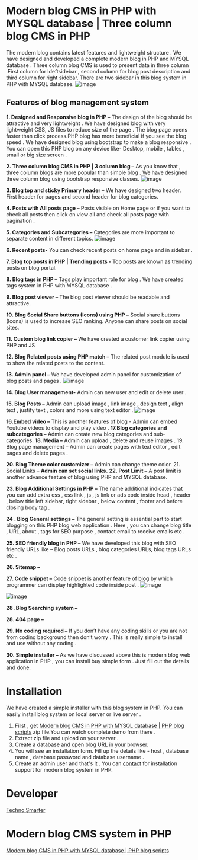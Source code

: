 # Modern blog CMS in PHP with MYSQL database | Three column blog CMS in PHP 
The modern blog contains latest features and lightweight structure . We have designed and developed a complete modern blog in PHP and MYSQL database .
Three column blog CMS is used to present data in three column .First column for ldeftsidebar , second column for blog post description and third column for right sidebar.
There are two sidebar in this blog system in PHP with MYSQL database. 
![image](https://user-images.githubusercontent.com/41726733/209184095-37348199-6f43-4a40-a109-0d4fc510084b.png)


<h2>Features of blog management system </h2>
<strong>1. Designed and Responsive blog in PHP –</strong>
The design of the blog should be attractive and very lightweight . We have designed blog with very lightweight CSS, JS files to reduce size of the page . The blog page opens faster than click process.PHP blog has more beneficial if you see the blog speed . We have designed blog using bootstrap to make a blog responsive . You can open this PHP blog on any device like- Desktop, mobile , tables , small or big size screen .

<strong>2. Three column blog CMS in PHP | 3 column blog –</strong>
As you know that , three column blogs are more popular than simple blog .  We have designed three column blog using bootstrap responsive classes.
![image](https://user-images.githubusercontent.com/41726733/209188398-993436df-7929-420a-a99d-2410e48cb79d.png)


<strong>3. Blog top and sticky Primary header –</strong>
We have designed two header. First header for pages and second header for blog categories.

<strong>4. Posts with All posts page –</strong>
Posts visible on Home page or if you want to check all posts then click on view all and check all posts page with pagination .

<strong>5. Categories and Subcategories –</strong>
 Categories are more important to separate content in different topics.
 ![image](https://user-images.githubusercontent.com/41726733/209188429-531e58d6-cb44-46b2-82ff-d731863a59e7.png)


<strong>6. Recent posts-</strong>
You can check recent posts on home page and in sidebar .

<strong>7. Blog top posts in PHP | Trending posts -</strong>
Top posts are known as trending posts on blog portal.

<strong>8. Blog tags in PHP –</strong>
Tags play important role for blog . We have created tags system in PHP with MYSQL database .

<strong>9. Blog post viewer –</strong>
The blog post viewer should be readable and attractive.

<strong>10. Blog Social Share buttons (Icons) using PHP –</strong>
Social share buttons (Icons) is used to increase SEO ranking. Anyone can share posts on social sites.

<strong>11. Custom blog link copier –</strong>
We have created a customer link copier using PHP and JS

<strong>12. Blog Related posts using PHP match –</strong>
The related post module is used to show the related posts to the content.

<strong>13. Admin panel –</strong>
We have developed admin panel for customization of blog posts and pages .
![image](https://user-images.githubusercontent.com/41726733/209188480-26b69685-f1ce-489e-ba39-9d34ef293df5.png)


<strong>14. Blog User management-</strong>
Admin can new user and edit or delete user .

<strong>15. Blog Posts –</strong>
Admin can upload image , link image , design text , align text , justify text , colors and more using text editor .
![image](https://user-images.githubusercontent.com/41726733/209188522-14b6d496-a8b7-4455-80b1-bc098a0f1fbb.png)


<strong>16.Embed video –</strong>
This is another features of blog - Admin can embed Youtube videos to display and play video .
<strong>17.Blog categories and subcategories –</strong>
Admin can create new blog categories and sub-categories. 
<strong>18. Media –</strong>
Admin can upload , delete and reuse images .
19.  Blog page management –
Admin can create pages with text editor , edit pages and delete pages .

<strong>20. Blog Theme color customizer –</strong>
Admin can change theme color.
21. Social Links –
<strong>Admin can set social links.</strong>
<strong>22. Post Limit –</strong>
A post limit is another advance feature of blog using PHP and MYSQL database.

<strong>23. Blog Additional Settings in PHP –</strong>
The name additional indicates that you can add extra css , css link , js , js link or ads code inside head , header , below title left sidebar, right sidebar , below content , footer and before closing body tag .  

<strong>24 . Blog General settings –</strong>
The general setting is essential part to start blogging on this PHP blog web application . Here , you can change blog title , URL, about , tags for SEO purpose , contact email to receive emails etc .

<strong>25. SEO friendly blog in PHP –</strong>
We have developed this blog with SEO friendly URLs like – Blog posts URLs , blog categories URLs, blog tags URLs etc .

<strong>26. Sitemap –</strong>

<strong>27. Code snippet –</strong>
Code snippet is another feature of blog by which programmer can display highlighted code inside post .
![image](https://user-images.githubusercontent.com/41726733/209188593-396c1f0b-9f9c-4048-b84d-f46bbb31f4cc.png)

![image](https://user-images.githubusercontent.com/41726733/209188603-94b2dfd8-27e1-4c23-98e8-0be2cd82d3fc.png)


<strong>28 .Blog Searching system –</strong>

<strong>28. 404 page –</strong>

<strong>29. No coding required –</strong>
If you don’t have any coding skills or you are not from coding background then don’t worry . This is really simple to install and use without any coding .

<strong>30. Simple installer –</strong>
As we have discussed above this is modern blog web application in PHP , you can install buy simple form . Just fill out the details and done.

# Installation
We have created a simple installer with this blog system in PHP. You can easily install blog system on local server or live server . 
1. First , get  <a target="_blank" href="https://technosmarter.com/item/modern-blog-cms-in-php-with-mysql-database">Modern blog CMS in PHP with MYSQL database | PHP blog scripts</a> zip file.You can watch complete demo from there . <br>
3. Extract zip file and upload on your server . <br>
4. Create a database and open blog URL in your browser. <br>
5. You will see an installation form. Fill up the details like - host , database name , database password and database username . <br>
6. Create an admin user and that's it . You can <a href="https://technosmarter.com/contact">contact</a> for installation support for modern blog system in PHP. 

# Developer 
<a href="https://technosmarter.com">Techno Smarter</a>
# Modern blog CMS system in PHP
<a href="https://technosmarter.com/item/modern-blog-cms-in-php-with-mysql-database">Modern blog CMS in PHP with MYSQL database | PHP blog scripts</a>



